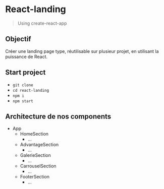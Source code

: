 # React-landing
>Using create-react-app

## Objectif
Créer une landing page type, réutilisable sur plusieur projet, en utilisant la puissance de React.

## Start project
- `git clone`
- `cd react-landing`
- `npm i`
- `npm start`

## Architecture de nos components
- App
  - HomeSection
    - ...
  - AdvantageSection
    - ...
  - GalerieSection
    - ...
  - CarrouselSection
    - ...
  - FooterSection
    - ...
